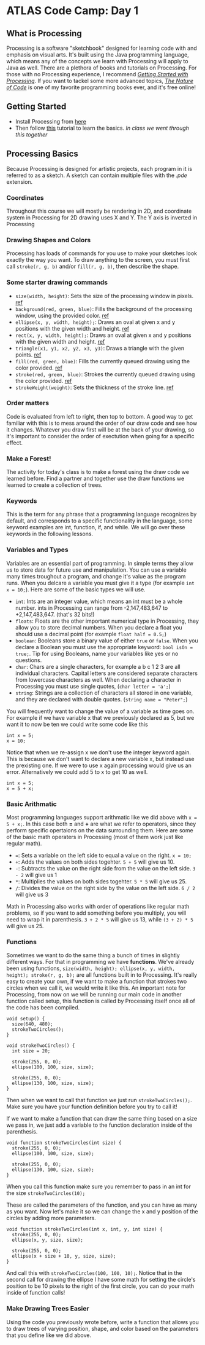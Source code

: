 # ATLAS Code Camp: Day 1

## What is Processing
Processing is a software "sketchbook" designed for learning code with and emphasis on visual arts. It's built using the Java programming language, which means any of the concepts we learn with Processing will apply to Java as well. There are a plethora of books and tutorials on Processing. For those with no Processing experience, I recommend *[Getting Started with Processing](https://www.amazon.com/gp/product/1457187086/ref=as_li_tl?ie=UTF8&camp=1789&creative=390957&creativeASIN=1457187086&linkCode=as2&tag=processing09-20&linkId=JEJC22CTQ5ZF4ZYO)*. If you want to tackel some more advanced topics, *[The Nature of Code](https://natureofcode.com/)* is one of my favorite programming books ever, and it's free online!

## Getting Started
- Install Processing from [here](https://processing.org/download/)
- Then follow [this](https://processing.org/tutorials/gettingstarted/) tutorial to learn the basics. *In class we went through this together*

## Processing Basics
Because Processing is designed for artistic projects, each program in it is referred to as a sketch. A sketch can contain multiple files with the *.pde* extension.

### Coordinates
Throughout this course we will mostly be rendering in 2D, and coordinate system in Processing for 2D drawing uses X and Y. The Y axis is inverted in Processing 

### Drawing Shapes and Colors
Processing has loads of commands for you use to make your sketches look exactly the way you want. To draw anything to the screen, you must first call `stroke(r, g, b)` and/or `fill(r, g, b)`, then describe the shape.

### Some starter drawing commands
- `size(width, height)`: Sets the size of the processing window in pixels. [ref](https://processing.org/reference/size_.html)
- `background(red, green, blue)`: Fills the background of the processing window, using the provided color. [ref](https://processing.org/reference/background_.html)
- `ellipse(x, y, width, height);`: Draws an oval at given x and y positions with the given width and height. [ref](https://processing.org/reference/rect_.html)
- `rect(x, y, width, height);`: Draws an oval at given x and y positions with the given width and height. [ref](https://processing.org/reference/rect_.html)
- `triangle(x1, y1, x2, y2, x3, y3)`: Draws a triangle with the given points. [ref](https://processing.org/reference/triangle_.html)
- `fill(red, green, blue)`: Fills the currently queued drawing using the color provided. [ref](https://processing.org/reference/fill_.html)
- `stroke(red, green, blue)`: Strokes the currently queued drawing using the color provided. [ref](https://processing.org/reference/stroke_.html)
- `strokeWeight(weight)`: Sets the thickness of the stroke line. [ref](https://processing.org/reference/strokeWeight_.html)

### Order matters
Code is evaluated from left to right, then top to bottom. A good way to get familiar with this is to mess around the order of our draw code and see how it changes. Whatever you draw first will be at the back of your drawing, so it's important to consider the order of exectution when going for a specific effect.

### Make a Forest!
The activity for today's class is to make a forest using the draw code we learned before. Find a partner and together use the draw functions we learned to create a collection of trees.

### Keywords
This is the term for any phrase that a programming language recognizes by default, and corresponds to a specific functionality in the language, some keyword examples are int, function, if, and while. We will go over these keywords in the following lessons.

### Variables and Types
Variables are an essential part of programming. In simple terms they allow us to store data for future use and manipulation. You can use a variable many times troughout a program, and change it's value as the program runs. When you delcare a variable you must give it a type (for example `int x = 10;`). Here are some of the basic types we will use.

- `int`: Ints are an integer value, which means an int must be a whole number. ints in Processing can range from -2,147,483,647 to +2,147,483,647. (that's 32 bits!)
-  `floats`: Floats are the other important numerical type in Processing, they allow you to store decimal numbers. When you declare a float you should use a decimal point (for example `float half = 0.5;`)
- `boolean`: Booleans store a binary value of either `true` or `false`. When you declare a Boolean you must use the appropriate keyword: `bool isOn = true;`. Tip for using Booleans, name your variables like yes or no questions.
- `char`: Chars are a single characters, for example a b c 1 2 3 are all individual characters. Capital letters are considered separate characters from lowercase characters as well. When declaring a character in Processing you must use single quotes, (`char letter = 'a';`)
- `string`: Strings are a collection of characters all stored in one variable, and they are declared with double quotes. (`string name = "Peter";`)

You will frequently want to change the value of a variable as time goes on. For example if we have variable x that we previously declared as 5, but we want it to now be ten we could write some code like this
```
int x = 5;
x = 10;
```

Notice that when we re-assign x we don't use the integer keyword again. This is because we don't want to declare a new variable x, but instead use the prexisting one. If we were to use x again processing would give us an error. Alternatively we could add 5 to x to get 10 as well.
```
int x = 5;
x = 5 + x;
```

### Basic Arithmatic
Most programming languages support arithmatic like we did above with `x = 5 + x;`. In this case both **=** and **+** are what we refer to operators, since they perform specific opertaions on the data surrounding them. Here are some of the basic math operaters in Processing (most of them work just like regular math).

- `=`: Sets a variable on the left side to equal a value on the right. `x = 10;`
- `+`: Adds the values on both sides togehter. `5 + 5` will give us 10.
- `-`: Subtracts the value on the right side from the value on the left side. `3 - 2` will give us 1
- `*`: Multiplies the values on both sides togehter. `5 * 5` will give us 25.
- `/`: Divides the value on the right side by the value on the left side. `6 / 2` will give us 3

Math in Processing also works with order of operations like regular math problems, so if you want to add something before you multiply, you will need to wrap it in parenthesis. `3 + 2 * 5` will give us 13, while `(3 + 2) * 5` will give us 25.

### Functions
Sometimes we want to do the same thing a bunch of times in slightly different ways. For that in programming we have **functions**. We've already been using functions, `size(width, height); ellipse(x, y, width, height); stroke(r, g, b);` are all functions built in to Processing. It's really easy to create your own, if we want to make a function that strokes two circles when we call it, we would write it like this. An important note for Processing, from now on we will be running our main code in another function called setup, this function is called by Processing itself once all of the code has been compiled.
```
void setup() {
  size(640, 480);
  strokeTwoCircles();
}

void strokeTwoCircles() {
  int size = 20;

  stroke(255, 0, 0);
  ellipse(100, 100, size, size);

  stroke(255, 0, 0);
  ellipse(130, 100, size, size);
}
```
Then when we want to call that function we just run `strokeTwoCircles();`. Make sure you have your function definition before you try to call it!

If we want to make a function that can draw the same thing based on a size we pass in, we just add a variable to the function declaration inside of the parenthesis. 
```
void function strokeTwoCircles(int size) {
  stroke(255, 0, 0);
  ellipse(100, 100, size, size);

  stroke(255, 0, 0);
  ellipse(130, 100, size, size);
}
```
When you call this function make sure you remember to pass in an int for the size `strokeTwoCircles(10);`

These are called the parameters of the function, and you can have as many as you want. Now let's make it so we can change the x and y position of the circles by adding more parameters.
```
void function strokeTwoCircles(int x, int, y, int size) {
  stroke(255, 0, 0);
  ellipse(x, y, size, size);

  stroke(255, 0, 0);
  ellipse(x + size + 10, y, size, size);
}
```
And call this with `strokeTwoCircles(100, 100, 10);`. Notice that in the second call for drawing the ellipse I have some math for setting the circle's position to be 10 pixels to the right of the first circle, you can do your math inside of function calls!

### Make Drawing Trees Easier
Using the code you previously wrote before, write a function that allows you to draw trees of varying position, shape, and color based on the parameters that you define like we did above.
